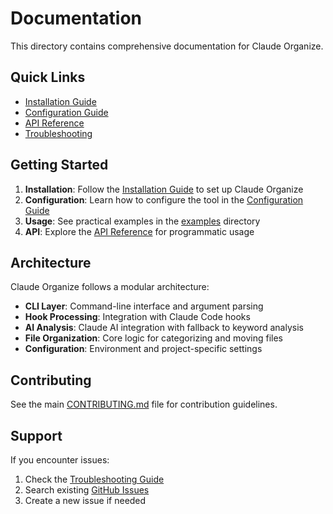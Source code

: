 # Documentation

This directory contains comprehensive documentation for Claude Organize.

## Quick Links

- [Installation Guide](installation.md)
- [Configuration Guide](configuration.md)
- [API Reference](api.md)
- [Troubleshooting](troubleshooting.md)

## Getting Started

1. **Installation**: Follow the [Installation Guide](installation.md) to set up Claude Organize
2. **Configuration**: Learn how to configure the tool in the [Configuration Guide](configuration.md)
3. **Usage**: See practical examples in the [examples](../examples/) directory
4. **API**: Explore the [API Reference](api.md) for programmatic usage

## Architecture

Claude Organize follows a modular architecture:

- **CLI Layer**: Command-line interface and argument parsing
- **Hook Processing**: Integration with Claude Code hooks
- **AI Analysis**: Claude AI integration with fallback to keyword analysis
- **File Organization**: Core logic for categorizing and moving files
- **Configuration**: Environment and project-specific settings

## Contributing

See the main [CONTRIBUTING.md](../CONTRIBUTING.md) file for contribution guidelines.

## Support

If you encounter issues:

1. Check the [Troubleshooting Guide](troubleshooting.md)
2. Search existing [GitHub Issues](https://github.com/your-username/claude-organize/issues)
3. Create a new issue if needed